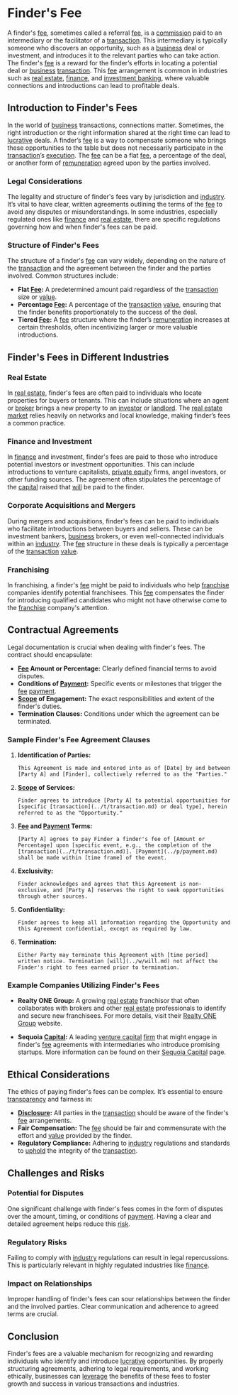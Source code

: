 # Finder's Fee

A finder's [fee](../f/fee.md), sometimes called a referral [fee](../f/fee.md), is a [commission](../c/commission.md) paid to an intermediary or the facilitator of a [transaction](../t/transaction.md). This intermediary is typically someone who discovers an opportunity, such as a [business](../b/business.md) deal or investment, and introduces it to the relevant parties who can take action. The finder's [fee](../f/fee.md) is a reward for the finder’s efforts in locating a potential deal or [business](../b/business.md) [transaction](../t/transaction.md). This [fee](../f/fee.md) arrangement is common in industries such as [real estate](../r/real_estate.md), [finance](../f/finance.md), and [investment banking](../i/investment_banking.md), where valuable connections and introductions can lead to profitable deals.

## Introduction to Finder's Fees

In the world of [business](../b/business.md) transactions, connections matter. Sometimes, the right introduction or the right information shared at the right time can lead to [lucrative](../l/lucrative.md) deals. A finder’s [fee](../f/fee.md) is a way to compensate someone who brings these opportunities to the table but does not necessarily participate in the [transaction](../t/transaction.md)’s [execution](../e/execution.md). The [fee](../f/fee.md) can be a flat [fee](../f/fee.md), a percentage of the deal, or another form of [remuneration](../r/remuneration.md) agreed upon by the parties involved.

### Legal Considerations

The legality and structure of finder's fees vary by jurisdiction and [industry](../i/industry.md). It’s vital to have clear, written agreements outlining the terms of the [fee](../f/fee.md) to avoid any disputes or misunderstandings. In some industries, especially regulated ones like [finance](../f/finance.md) and [real estate](../r/real_estate.md), there are specific regulations governing how and when finder's fees can be paid.

### Structure of Finder's Fees

The structure of a finder's [fee](../f/fee.md) can vary widely, depending on the nature of the [transaction](../t/transaction.md) and the agreement between the finder and the parties involved. Common structures include:
- **Flat [Fee](../f/fee.md):** A predetermined amount paid regardless of the [transaction](../t/transaction.md) size or [value](../v/value.md).
- **Percentage [Fee](../f/fee.md):** A percentage of the [transaction](../t/transaction.md) [value](../v/value.md), ensuring that the finder benefits proportionately to the success of the deal.
- **Tiered [Fee](../f/fee.md):** A [fee](../f/fee.md) structure where the finder’s [remuneration](../r/remuneration.md) increases at certain thresholds, often incentivizing larger or more valuable introductions.

## Finder's Fees in Different Industries

### Real Estate

In [real estate](../r/real_estate.md), finder's fees are often paid to individuals who locate properties for buyers or tenants. This can include situations where an agent or [broker](../b/broker.md) brings a new property to an [investor](../i/investor.md) or [landlord](../l/landlord.md). The [real estate](../r/real_estate.md) [market](../m/market.md) relies heavily on networks and local knowledge, making finder’s fees a common practice.

### Finance and Investment

In [finance](../f/finance.md) and investment, finder's fees are paid to those who introduce potential investors or investment opportunities. This can include introductions to venture capitalists, [private equity](../p/private_equity.md) firms, angel investors, or other funding sources. The agreement often stipulates the percentage of the [capital](../c/capital.md) raised that [will](../w/will.md) be paid to the finder.

### Corporate Acquisitions and Mergers

During mergers and acquisitions, finder's fees can be paid to individuals who facilitate introductions between buyers and sellers. These can be investment bankers, [business](../b/business.md) brokers, or even well-connected individuals within an [industry](../i/industry.md). The [fee](../f/fee.md) structure in these deals is typically a percentage of the [transaction](../t/transaction.md) [value](../v/value.md).

### Franchising

In franchising, a finder's [fee](../f/fee.md) might be paid to individuals who help [franchise](../f/franchise.md) companies identify potential franchisees. This [fee](../f/fee.md) compensates the finder for introducing qualified candidates who might not have otherwise come to the [franchise](../f/franchise.md) company's attention.

## Contractual Agreements

Legal documentation is crucial when dealing with finder's fees. The contract should encapsulate:
- **[Fee](../f/fee.md) Amount or Percentage:** Clearly defined financial terms to avoid disputes.
- **Conditions of [Payment](../p/payment.md):** Specific events or milestones that trigger the [fee](../f/fee.md) [payment](../p/payment.md).
- **[Scope](../s/scope.md) of Engagement:** The exact responsibilities and extent of the finder's duties.
- **Termination Clauses:** Conditions under which the agreement can be terminated.

### Sample Finder's Fee Agreement Clauses

1. **Identification of Parties:**
    ```
    This Agreement is made and entered into as of [Date] by and between [Party A] and [Finder], collectively referred to as the "Parties."
    ```

2. **[Scope](../s/scope.md) of Services:**
    ```
    Finder agrees to introduce [Party A] to potential opportunities for [specific [transaction](../t/transaction.md) or deal type], herein referred to as the "Opportunity."
    ```

3. **[Fee](../f/fee.md) and [Payment](../p/payment.md) Terms:**
    ```
    [Party A] agrees to pay Finder a finder's fee of [Amount or Percentage] upon [specific event, e.g., the completion of the [transaction](../t/transaction.md)]. [Payment](../p/payment.md) shall be made within [time frame] of the event.
    ```

4. **Exclusivity:**
    ```
    Finder acknowledges and agrees that this Agreement is non-exclusive, and [Party A] reserves the right to seek opportunities through other sources.
    ```

5. **Confidentiality:**
    ```
    Finder agrees to keep all information regarding the Opportunity and this Agreement confidential, except as required by law.
    ```

6. **Termination:**
    ```
    Either Party may terminate this Agreement with [time period] written notice. Termination [will](../w/will.md) not affect the Finder's right to fees earned prior to termination.
    ```

### Example Companies Utilizing Finder's Fees

- **Realty ONE Group:** A growing [real estate](../r/real_estate.md) franchisor that often collaborates with brokers and other [real estate](../r/real_estate.md) professionals to identify and secure new franchisees. For more details, visit their [Realty ONE Group](https://www.realtyonegroup.com/) website.
  
- **Sequoia [Capital](../c/capital.md):** A leading [venture capital](../v/venture_capital.md) [firm](../f/firm.md) that might engage in finder's [fee](../f/fee.md) agreements with intermediaries who introduce promising startups. More information can be found on their [Sequoia Capital](https://www.sequoiacap.com/) page.

## Ethical Considerations

The ethics of paying finder's fees can be complex. It’s essential to ensure [transparency](../t/transparency.md) and fairness in:
- **[Disclosure](../d/disclosure.md):** All parties in the [transaction](../t/transaction.md) should be aware of the finder's [fee](../f/fee.md) arrangements.
- **Fair Compensation:** The [fee](../f/fee.md) should be fair and commensurate with the effort and [value](../v/value.md) provided by the finder.
- **Regulatory Compliance:** Adhering to [industry](../i/industry.md) regulations and standards to [uphold](../u/uphold.md) the integrity of the [transaction](../t/transaction.md).

## Challenges and Risks

### Potential for Disputes

One significant challenge with finder's fees comes in the form of disputes over the amount, timing, or conditions of [payment](../p/payment.md). Having a clear and detailed agreement helps reduce this [risk](../r/risk.md).

### Regulatory Risks

Failing to comply with [industry](../i/industry.md) regulations can result in legal repercussions. This is particularly relevant in highly regulated industries like [finance](../f/finance.md).

### Impact on Relationships

Improper handling of finder's fees can sour relationships between the finder and the involved parties. Clear communication and adherence to agreed terms are crucial.

## Conclusion

Finder's fees are a valuable mechanism for recognizing and rewarding individuals who identify and introduce [lucrative](../l/lucrative.md) opportunities. By properly structuring agreements, adhering to legal requirements, and working ethically, businesses can [leverage](../l/leverage.md) the benefits of these fees to foster growth and success in various transactions and industries.